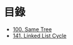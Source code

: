 # 目錄

- [100. Same Tree](./100.%20Same%20Tree.md)
- [141. Linked List Cycle](./141.%20Linked%20List%20Cycle.md)
